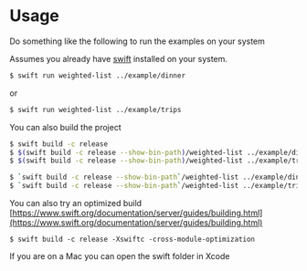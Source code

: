 # Usage

Do something like the following to run the examples on your system

Assumes you already have [swift](https://www.swift.org/) installed on your system.

```zsh
$ swift run weighted-list ../example/dinner
```

or

```zsh
$ swift run weighted-list ../example/trips
```

You can also build the project

```zsh
$ swift build -c release
$ $(swift build -c release --show-bin-path)/weighted-list ../example/dinner
$ $(swift build -c release --show-bin-path)/weighted-list ../example/trips

$ `swift build -c release --show-bin-path`/weighted-list ../example/dinner 
$ `swift build -c release --show-bin-path`/weighted-list ../example/trips 
```

You can also try an optimized build [https://www.swift.org/documentation/server/guides/building.html](https://www.swift.org/documentation/server/guides/building.html)

```shell
$ swift build -c release -Xswiftc -cross-module-optimization
```

If you are on a Mac you can open the swift folder in Xcode
